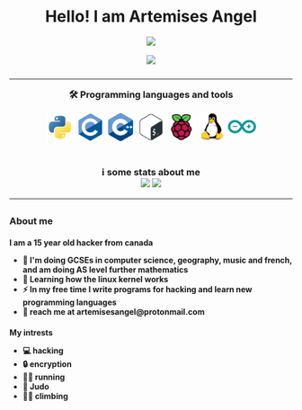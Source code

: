 <div align="center">
<h1>
  Hello! I am Artemises Angel
</h1>

![](https://media.tenor.com/3bTxZ4HdrysAAAAC/pixels-neon.gif)

![](https://komarev.com/ghpvc/?username=ArtemisesAngel&style=flat-square&color=grey)
<h3>

  ---

  🛠️ Programming languages and tools
  <div>
    <img src="https://github.com/devicons/devicon/blob/master/icons/python/python-original.svg" height="50">
    <img src="https://github.com/devicons/devicon/blob/master/icons/c/c-original.svg" height="50">
    <img src="https://github.com/devicons/devicon/blob/master/icons/cplusplus/cplusplus-original.svg" height="50">
    <img src="https://github.com/devicons/devicon/blob/master/icons/bash/bash-original.svg" height="50">
    <img src="https://github.com/devicons/devicon/blob/master/icons/raspberrypi/raspberrypi-original.svg" height="50">
    <img src="https://github.com/devicons/devicon/blob/master/icons/linux/linux-original.svg" height="50">
    <img src="https://github.com/devicons/devicon/blob/master/icons/arduino/arduino-original.svg" height="50">
  </div>
  </br></br>
  ℹ️ some stats about me
  </br>
  <img src="https://github-readme-stats.vercel.app/api/?username=ArtemisesAngel&theme=radical" height="140">
  <img src="https://github-readme-stats.vercel.app/api/top-langs/?username=ArtemisesAngel&layout=compact&theme=radical" height="140">
</div>

---

<h2>
  <h3>
  About me
    <h4>
      I am a 15 year old hacker from canada
      <ul>
        <li>
          🔭 I'm doing GCSEs in computer science, geography, music and french, and am doing AS level further mathematics
        </li>
        <li>
          🌱 Learning how the linux kernel works
        </li>
        <li>
          ⚡ In my free time I write programs for hacking and learn new programming languages
        </li>
        <li>
          📧 reach me at artemisesangel@protonmail.com
        </li>
      </lu>
    </h4>
    <h4>
      My intrests
      <ul>
        <li>
          💻 hacking
        </li>
        <li>
          🔒 encryption
        </li>
        <li>
          🏃‍♂️ running
        </li>
        <li>
          🥋 Judo
        </li>
        <li>
          🧗‍♂️ climbing
        </li>
      </ul>
  </h4>
</h2>
